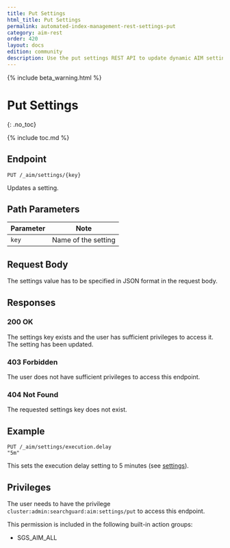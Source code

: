 ```yaml
---
title: Put Settings
html_title: Put Settings
permalink: automated-index-management-rest-settings-put
category: aim-rest
order: 420
layout: docs
edition: community
description: Use the put settings REST API to update dynamic AIM settings
---
```

<!--- Copyright 2023 floragunn GmbH -->

{% include beta_warning.html %}

# Put Settings
{: .no_toc}

{% include toc.md %}

## Endpoint

```
PUT /_aim/settings/{key}
```

Updates a setting.

## Path Parameters

| Parameter | Note                |
|-----------|---------------------|
| `key` | Name of the setting |

## Request Body

The settings value has to be specified in JSON format in the request body.

## Responses

### 200 OK

The settings key exists and the user has sufficient privileges to access it. The setting has been updated.

### 403 Forbidden

The user does not have sufficient privileges to access this endpoint.

### 404 Not Found

The requested settings key does not exist.

## Example

```
PUT /_aim/settings/execution.delay
"5m"
```

This sets the execution delay setting to 5 minutes (see [settings](settings.md)).

## Privileges

The user needs to have the privilege `cluster:admin:searchguard:aim:settings/put` to access this endpoint.

This permission is included in the following built-in action groups:

- SGS_AIM_ALL
